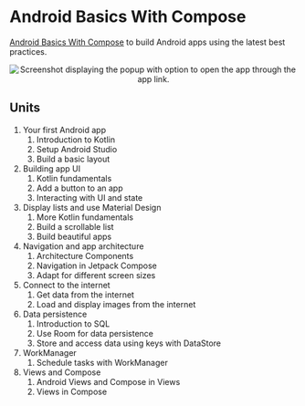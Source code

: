 # Android Basics With Compose

[Android Basics With Compose](https://developer.android.com/courses/android-basics-compose/course?index=..%2F..android-kotlin-fundamentals#0) to build Android apps using the latest best practices.

<p align="center">
  <img src="https://developer.android.com/courses/android-basics-compose/images/hero-assets/syllabus-hero.png" alt="Screenshot displaying the popup with option to open the app through the app link.">
</p>

## Units

1. Your first Android app
   1. Introduction to Kotlin
   2. Setup Android Studio
   3. Build a basic layout
2. Building app UI
   1. Kotlin fundamentals
   2. Add a button to an app
   3. Interacting with UI and state
3. Display lists and use Material Design
   1. More Kotlin fundamentals
   2. Build a scrollable list
   3. Build beautiful apps
4. Navigation and app architecture
   1. Architecture Components
   2. Navigation in Jetpack Compose
   3. Adapt for different screen sizes
5. Connect to the internet
   1. Get data from the internet
   2. Load and display images from the internet
6. Data persistence
   1. Introduction to SQL
   2. Use Room for data persistence
   3. Store and access data using keys with DataStore
7. WorkManager
   1. Schedule tasks with WorkManager
8. Views and Compose
   1. Android Views and Compose in Views
   2. Views in Compose
